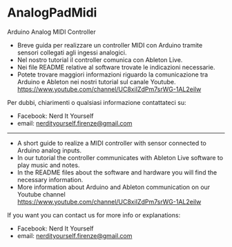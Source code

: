 # AnalogPadMidi
Arduino Analog MIDI Controller

 - Breve guida per realizzare un controller MIDI con Arduino tramite sensori collegati agli ingessi analogici. 
 - Nel nostro tutorial il controller comunica con Ableton Live.
 - Nei file README relative al software trovate le indicazioni necessarie. 
 - Potete trovare maggiori informazioni riguardo la comunicazione tra Arduino e Ableton nei nostri tutorial sul canale Youtube.
   https://www.youtube.com/channel/UC8xiIZdPm7srWG-1AL2eilw

Per dubbi, chiarimenti o qualsiasi informazione contattateci su:

* Facebook: Nerd It Yourself
* email: nerdityourself.firenze@gmail.com

----------------------------------------------------

 - A short guide to realize a MIDI controller with sensor connected to Arduino analog inputs.
 - In our tutorial the controller communicates with Ableton Live software to play music and notes.
 - In the README files about the software and hardware you will find the necessary information.
 - More information about Arduino and Ableton communication on our Youtube channel
  https://www.youtube.com/channel/UC8xiIZdPm7srWG-1AL2eilw

If you want you can contact us for more info or explanations:

* Facebook: Nerd It Yourself
* email: nerdityourself.firenze@gmail.com

